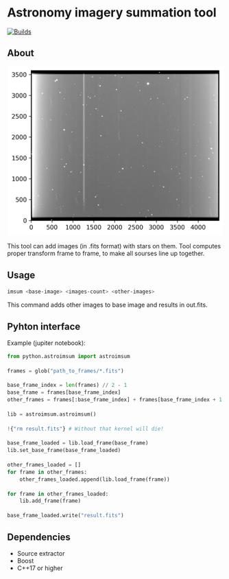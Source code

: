 # Astronomy imagery summation tool

[![Builds](https://github.com/SeverinDenisenko/astroimsum/actions/workflows/cmake-multi-platform.yml/badge.svg)](https://github.com/SeverinDenisenko/astroimsum/actions/workflows/cmake-multi-platform.yml)

## About

![example](data/example.png)

This tool can add images (in .fits format) with stars on them. Tool computes proper transform frame to frame, to make all sourses line up together.

## Usage

```bash
imsum <base-image> <images-count> <other-images>
```

This command adds other images to base image and results in out.fits.

## Pyhton interface

Example (jupiter notebook):

```Python
from python.astroimsum import astroimsum

frames = glob("path_to_frames/*.fits")

base_frame_index = len(frames) // 2 - 1
base_frame = frames[base_frame_index]
other_frames = frames[:base_frame_index] + frames[base_frame_index + 1 :]

lib = astroimsum.astroimsum()

!{"rm result.fits"} # Without that kernel will die!

base_frame_loaded = lib.load_frame(base_frame)
lib.set_base_frame(base_frame_loaded)

other_frames_loaded = []
for frame in other_frames:
    other_frames_loaded.append(lib.load_frame(frame))

for frame in other_frames_loaded:
    lib.add_frame(frame)

base_frame_loaded.write("result.fits")
```

## Dependencies

- Source extractor
- Boost
- C++17 or higher
